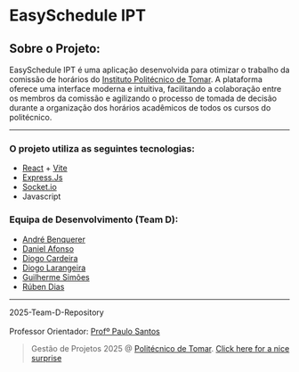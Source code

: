 
# EasySchedule IPT
## Sobre o Projeto:
EasySchedule IPT é uma aplicação desenvolvida para otimizar o trabalho da comissão de horários do [Instituto Politécnico de Tomar](https://www.ipt.pt/). A plataforma oferece uma interface moderna e intuitiva, facilitando a colaboração entre os membros da comissão e agilizando o processo de tomada de decisão durante a organização dos horários acadêmicos de todos os cursos do politécnico.
***
### O projeto utiliza as seguintes tecnologias:
- [React](https://react.dev/) + [Vite](https://vite.dev/)
- [Express.Js](https://expressjs.com/)
- [Socket.io](https://socket.io/)
- Javascript

### Equipa de Desenvolvimento (Team D):
- [André Benquerer](https://github.com/Benquerer)
- [Daniel Afonso](https://github.com/MonsieurAmengood2)
- [Diogo Cardeira](https://github.com/DLarangeira03)
- [Diogo Larangeira](https://github.com/DCardeira)
- [Guilherme Simões](https://github.com/GuilhermeSimoes1)
- [Rúben Dias](https://github.com/aspaceusername)

***
2025-Team-D-Repository
<br/><br/> Professor Orientador: [Profº Paulo Santos](https://github.com/pauloagsantos)
> Gestão de Projetos 2025 @ [Politécnico de Tomar](https://www.ipt.pt/). [Click here for a nice surprise](https://www.youtube.com/watch?v=dQw4w9WgXcQ&ab_channel=RickAstley)
